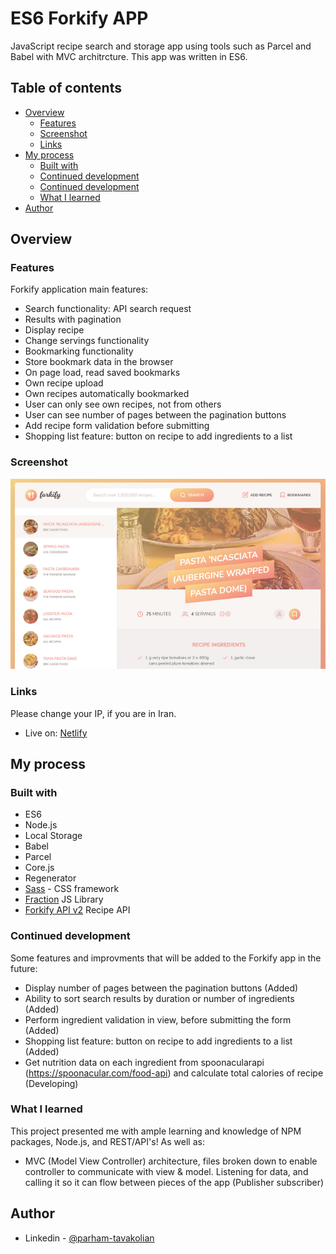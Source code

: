 # ES6 Forkify APP

JavaScript recipe search and storage app using tools such as Parcel and Babel with MVC architrcture. This app was written in ES6.

## Table of contents

- [Overview](#overview)
  - [Features](#the-challenge)
  - [Screenshot](#screenshot)
  - [Links](#links)
- [My process](#my-process)
  - [Built with](#built-with)
  - [Continued development](#continued-development)
  - [Continued development](#continued-development)
  - [What I learned](#what-i-learned)
- [Author](#author)

## Overview

### Features

Forkify application main features:

- Search functionality: API search request
- Results with pagination
- Display recipe
- Change servings functionality
- Bookmarking functionality
- Store bookmark data in the browser
- On page load, read saved bookmarks
- Own recipe upload
- Own recipes automatically bookmarked
- User can only see own recipes, not from others
- User can see number of pages between the pagination buttons
- Add recipe form validation before submitting
- Shopping list feature: button on recipe to add ingredients to a list

### Screenshot

![](./screenshot.png)

### Links

Please change your IP, if you are in Iran.

- Live on: [Netlify](https://forkify-parham.netlify.app/)

## My process

### Built with

- ES6
- Node.js
- Local Storage
- Babel
- Parcel
- Core.js
- Regenerator
- [Sass](https://sass-lang.com/) - CSS framework
- [Fraction](https://github.com/infusion/Fraction.js) JS Library
- [Forkify API v2](https://forkify-api.herokuapp.com/v2) Recipe API

### Continued development

Some features and improvments that will be added to the Forkify app in the future:

- Display number of pages between the pagination buttons (Added)
- Ability to sort search results by duration or number of ingredients (Added)
- Perform ingredient validation in view, before submitting the form (Added)
- Shopping list feature: button on recipe to add ingredients to a list (Added)
- Get nutrition data on each ingredient from spoonacularapi (https://spoonacular.com/food-api) and calculate total calories of recipe (Developing)

### What I learned

This project presented me with ample learning and knowledge of NPM packages, Node.js, and REST/API's! As well as:

- MVC (Model View Controller) architecture, files broken down to enable controller to communicate with view & model. Listening for data, and calling it so it can flow between pieces of the app (Publisher subscriber)

## Author

- Linkedin - [@parham-tavakolian](https://www.linkedin.com/in/parham-tavakolian/)
